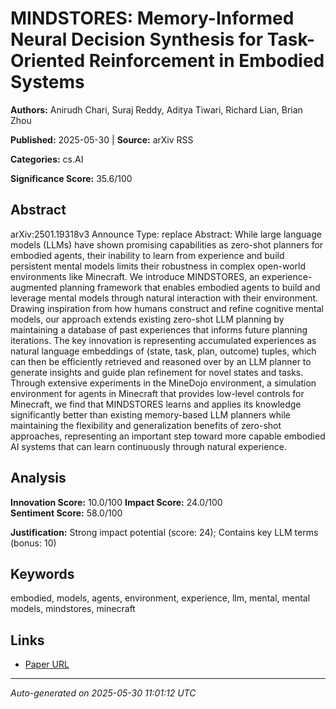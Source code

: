 # MINDSTORES: Memory-Informed Neural Decision Synthesis for Task-Oriented Reinforcement in Embodied Systems

**Authors:** Anirudh Chari, Suraj Reddy, Aditya Tiwari, Richard Lian, Brian Zhou

**Published:** 2025-05-30 | **Source:** arXiv RSS

**Categories:** cs.AI

**Significance Score:** 35.6/100

## Abstract

arXiv:2501.19318v3 Announce Type: replace 
Abstract: While large language models (LLMs) have shown promising capabilities as zero-shot planners for embodied agents, their inability to learn from experience and build persistent mental models limits their robustness in complex open-world environments like Minecraft. We introduce MINDSTORES, an experience-augmented planning framework that enables embodied agents to build and leverage mental models through natural interaction with their environment. Drawing inspiration from how humans construct and refine cognitive mental models, our approach extends existing zero-shot LLM planning by maintaining a database of past experiences that informs future planning iterations. The key innovation is representing accumulated experiences as natural language embeddings of (state, task, plan, outcome) tuples, which can then be efficiently retrieved and reasoned over by an LLM planner to generate insights and guide plan refinement for novel states and tasks. Through extensive experiments in the MineDojo environment, a simulation environment for agents in Minecraft that provides low-level controls for Minecraft, we find that MINDSTORES learns and applies its knowledge significantly better than existing memory-based LLM planners while maintaining the flexibility and generalization benefits of zero-shot approaches, representing an important step toward more capable embodied AI systems that can learn continuously through natural experience.

## Analysis

**Innovation Score:** 10.0/100
**Impact Score:** 24.0/100  
**Sentiment Score:** 58.0/100

**Justification:** Strong impact potential (score: 24); Contains key LLM terms (bonus: 10)

## Keywords

embodied, models, agents, environment, experience, llm, mental, mental models, mindstores, minecraft

## Links

- [Paper URL](https://arxiv.org/abs/2501.19318)

---
*Auto-generated on 2025-05-30 11:01:12 UTC*
